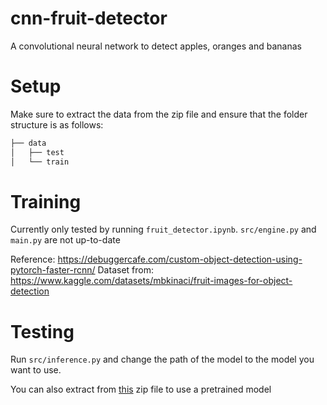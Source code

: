 # cnn-fruit-detector
A convolutional neural network to detect apples, oranges and bananas

# Setup
Make sure to extract the data from the zip file and ensure that the folder structure is as follows:
```bash
├── data
│   ├── test
│   └── train
```

# Training
Currently only tested by running `fruit_detector.ipynb`. `src/engine.py` and `main.py` are not up-to-date

Reference: https://debuggercafe.com/custom-object-detection-using-pytorch-faster-rcnn/
Dataset from: https://www.kaggle.com/datasets/mbkinaci/fruit-images-for-object-detection

# Testing
Run `src/inference.py` and change the path of the model to the model you want to use.

You can also extract from [this](https://drive.google.com/file/d/1CaNJ-HbwGiXbuWLGAO7wY7zpb4vPQf6O/view?usp=share_link) zip file to use a pretrained model